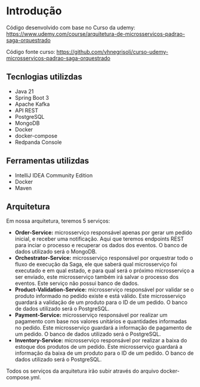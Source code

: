 # Introdução

Código desenvolvido com base no Curso da udemy:
https://www.udemy.com/course/arquitetura-de-microsservicos-padrao-saga-orquestrado

Código fonte curso:
https://github.com/vhnegrisoli/curso-udemy-microsservicos-padrao-saga-orquestrado

## Tecnlogias utilizdas

- Java 21
- Spring Boot 3
- Apache Kafka
- API REST
- PostgreSQL
- MongoDB
- Docker
- docker-compose
- Redpanda Console

## Ferramentas utilizdas

- IntelliJ IDEA Community Edition
- Docker
- Maven

## Arquitetura

Em nossa arquitetura, teremos 5 serviços:

- **Order-Service:** microsserviço responsável apenas por gerar um pedido inicial, e receber uma notificação. Aqui que teremos endpoints REST para inciar o processo e recuperar os dados dos eventos. O banco de dados utilizado será o MongoDB.
- **Orchestrator-Service:** microsserviço responsável por orquestrar todo o fluxo de execução da Saga, ele que saberá qual microsserviço foi executado e em qual estado, e para qual será o próximo microsserviço a ser enviado, este microsserviço também irá salvar o processo dos eventos. Este serviço não possui banco de dados.
- **Product-Validation-Service:** microsserviço responsável por validar se o produto informado no pedido existe e está válido. Este microsserviço guardará a validação de um produto para o ID de um pedido. O banco de dados utilizado será o PostgreSQL.
- **Payment-Service:** microsserviço responsável por realizar um pagamento com base nos valores unitários e quantidades informadas no pedido. Este microsserviço guardará a informação de pagamento de um pedido. O banco de dados utilizado será o PostgreSQL.
- **Inventory-Service:** microsserviço responsável por realizar a baixa do estoque dos produtos de um pedido. Este microsserviço guardará a informação da baixa de um produto para o ID de um pedido. O banco de dados utilizado será o PostgreSQL.

Todos os serviços da arquitetura irão subir através do arquivo docker-compose.yml.